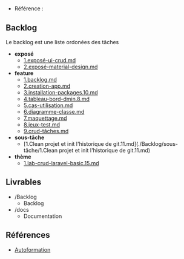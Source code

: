 #  

- Référence :   

 

## Backlog 

Le backlog est une liste ordonées des tâches 

- **exposé** 
  - [1.exposé-ui-crud.md](./Backlog/exposé/1.exposé-ui-crud.md) 
  - [2.exposé-material-design.md](./Backlog/exposé/2.exposé-material-design.md) 
- **feature** 
  - [1.backlog.md](./Backlog/feature/1.backlog.md) 
  - [2.creation-app.md](./Backlog/feature/2.creation-app.md) 
  - [3.installation-packages.10.md](./Backlog/feature/3.installation-packages.10.md) 
  - [4.tableau-bord-dmin.8.md](./Backlog/feature/4.tableau-bord-dmin.8.md) 
  - [5.cas-utilisation.md](./Backlog/feature/5.cas-utilisation.md) 
  - [6.diagramme-classe.md](./Backlog/feature/6.diagramme-classe.md) 
  - [7.maquettage.md](./Backlog/feature/7.maquettage.md) 
  - [8.jeux-test.md](./Backlog/feature/8.jeux-test.md) 
  - [9.crud-tâches.md](./Backlog/feature/9.crud-tâches.md) 
- **sous-tâche** 
  - [1.Clean projet et init l'historique de git.11.md](./Backlog/sous-tâche/1.Clean projet et init l'historique de git.11.md) 
- **thème** 
  - [1.lab-crud-laravel-basic.15.md](./Backlog/thème/1.lab-crud-laravel-basic.15.md) 
## Livrables 

 

- /Backlog 
  - Backlog 
- /docs 
  - Documentation 
## Références 

 

- [Autoformation](#) 

